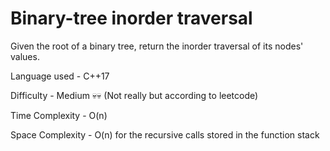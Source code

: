 # Binary-tree inorder traversal

Given the root of a binary tree, return the inorder traversal of its nodes' values.

Language used - C++17

Difficulty - Medium 💀💀 (Not really but according to leetcode)

Time Complexity - O(n)

Space Complexity - O(n) for the recursive calls stored in the function stack 
